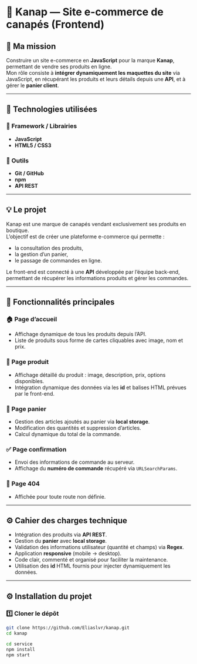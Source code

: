 # 🏡 Kanap — Site e-commerce de canapés (Frontend)

## 🎯 Ma mission

Construire un site e-commerce en **JavaScript** pour la marque **Kanap**, permettant de vendre ses produits en ligne.  
Mon rôle consiste à **intégrer dynamiquement les maquettes du site** via JavaScript, en récupérant les produits et leurs détails depuis une **API**, et à gérer le **panier client**.

---

## 🧰 Technologies utilisées

### 🔹 Framework / Librairies

* **JavaScript** 
* **HTML5 / CSS3**

### 🔹 Outils

* **Git / GitHub**
* **npm**
* **API REST**

---

## 💡 Le projet

Kanap est une marque de canapés vendant exclusivement ses produits en boutique.  
L’objectif est de créer une plateforme e-commerce qui permette :

* la consultation des produits,
* la gestion d’un panier,
* le passage de commandes en ligne.

Le front-end est connecté à une **API** développée par l’équipe back-end, permettant de récupérer les informations produits et gérer les commandes.

---

## 📄 Fonctionnalités principales

### 🏠 Page d’accueil

* Affichage dynamique de tous les produits depuis l’API.
* Liste de produits sous forme de cartes cliquables avec image, nom et prix.

### 📄 Page produit

* Affichage détaillé du produit : image, description, prix, options disponibles.
* Intégration dynamique des données via les **id** et balises HTML prévues par le front-end.

### 🛒 Page panier

* Gestion des articles ajoutés au panier via **local storage**.
* Modification des quantités et suppression d’articles.
* Calcul dynamique du total de la commande.

### ✅ Page confirmation

* Envoi des informations de commande au serveur.
* Affichage du **numéro de commande** récupéré via `URLSearchParams`.

### 🚫 Page 404

* Affichée pour toute route non définie.

---

## ⚙️ Cahier des charges technique

* Intégration des produits via **API REST**.
* Gestion du **panier** avec **local storage**.
* Validation des informations utilisateur (quantité et champs) via **Regex**.
* Application **responsive** (mobile → desktop).
* Code clair, commenté et organisé pour faciliter la maintenance.
* Utilisation des **id** HTML fournis pour injecter dynamiquement les données.

---

## ⚙️ Installation du projet

### 1️⃣ Cloner le dépôt

```bash
git clone https://github.com/Eliaslvr/kanap.git
cd kanap
```

```bash
cd service
npm install
npm start
```